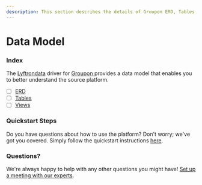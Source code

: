 ```yaml
---
description: This section describes the details of Groupon ERD, Tables, and Views.
---
```


# Data Model

### Index

The  [Lyftrondata](https://www.lyftrondata.com/) driver for [Groupon](https://www.lyftrondata.com/integration/groupon/)[ ](https://www.lyftrondata.com/integration/groupon/)provides a data model that enables you to better understand the source platform.

* [ ] [ERD](../../../marketing-analytics/groupon/data-model/erd.md)
* [ ] [Tables](../../../marketing-analytics/groupon/data-model/tables.md)
* [ ] [Views](../../../marketing-analytics/groupon/data-model/views.md)

### Quickstart Steps

Do you have questions about how to use the platform? Don't worry; we've got you covered. Simply follow the quickstart instructions [here](../../../../quickstart-steps.md).

### Questions? <a href="#questions" id="questions"></a>

We're always happy to help with any other questions you might have! [Set up a meeting with our experts](https://www.lyftrondata.com/book-a-meeting/).

